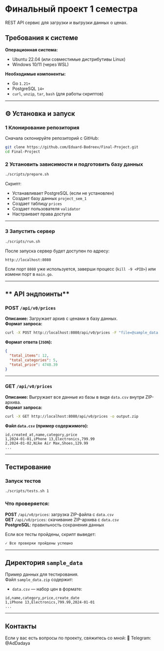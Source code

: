 # **Финальный проект 1 семестра**
REST API сервис для загрузки и выгрузки данных о ценах.


## **Требования к системе**
**Операционная система:**  
- Ubuntu 22.04 (или совместимые дистрибутивы Linux)  
- Windows 10/11 (через WSL)  

**Необходимые компоненты:**  
- Go `1.21+`  
- PostgreSQL `14+`  
- `curl`, `unzip`, `tar`, `bash` (для работы скриптов)

---

## **⚙ Установка и запуск**
### **1️ Клонирование репозитория**
Сначала склонируйте репозиторий с GitHub:
```bash
git clone https://github.com/Eduard-Bodreev/Final-Project.git
cd Final-Project
```


### **2 Установить зависимости и подготовить базу данных**
```bash
./scripts/prepare.sh
```
Скрипт:
- Устанавливает PostgreSQL (если не установлен)
- Создает базу данных `project_sem_1`
- Создает таблицу `prices`
- Создает пользователя `validator`
- Настраивает права доступа

---

### **3 Запустить сервер**
```bash
./scripts/run.sh
```
После запуска сервер будет доступен по адресу:
```
http://localhost:8080
```
Если порт `8080` уже используется, заверши процесс (`kill -9 <PID>`) или измени порт в `main.go`.

---

## ** API эндпоинты**
### **POST `/api/v0/prices`**
**Описание:** Загружает архив с ценами в базу данных.  
**Формат запроса:**  
```bash
curl -X POST http://localhost:8080/api/v0/prices -F "file=@sample_data.zip"
```
**Формат ответа (`JSON`):**
```json
{
  "total_items": 12,
  "total_categories": 5,
  "total_price": 4740.39
}
```

---

### **GET `/api/v0/prices`**
**Описание:** Выгружает все данные из базы в виде `data.csv` внутри ZIP-архива.  
**Формат запроса:**  
```bash
curl -X GET http://localhost:8080/api/v0/prices -o output.zip
```
**Файл `data.csv` (пример содержимого):**
```csv
id,created_at,name,category,price
1,2024-01-01,iPhone 13,Electronics,799.99
2,2024-01-02,Nike Air Max,Shoes,129.99
...
```

---

## **Тестирование**
### **Запуск тестов**
```bash
./scripts/tests.sh 1
```
### **Что проверяется:**
**POST** `/api/v0/prices`: загрузка ZIP-файла с `data.csv`  
**GET** `/api/v0/prices`: скачивание ZIP-архива с `data.csv`  
**PostgreSQL**: правильность сохранения данных  

Если все тесты пройдены, скрипт выведет:
```
✓ Все проверки пройдены успешно
```

---

## **Директория `sample_data`**
Пример данных для тестирования.  
Файл `sample_data.zip` содержит:
- `data.csv` — набор цен в формате:
```csv
id,name,category,price,create_date
1,iPhone 13,Electronics,799.99,2024-01-01
...
```

---

## **Контакты**
Если у вас есть вопросы по проекту, свяжитесь со мной:
📩 Telegram: @AdDadaya
